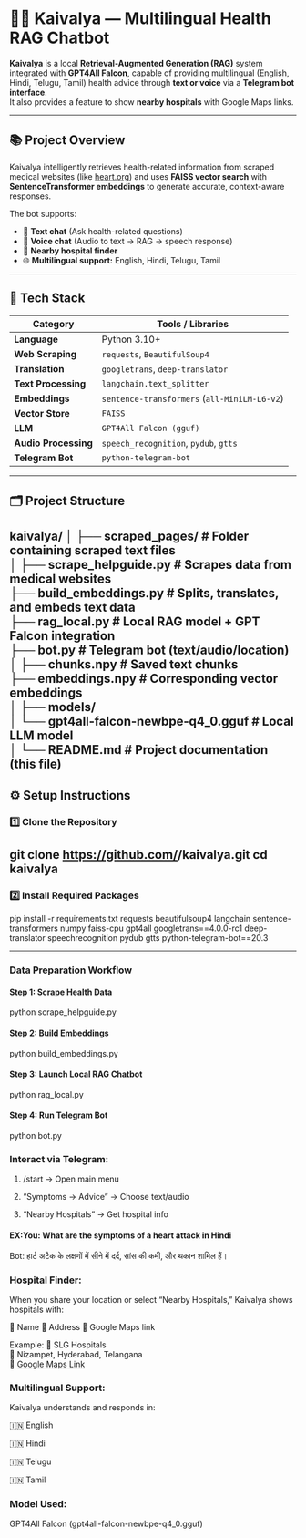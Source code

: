 # 🧘‍♂️ Kaivalya — Multilingual Health RAG Chatbot

**Kaivalya** is a local **Retrieval-Augmented Generation (RAG)** system integrated with **GPT4All Falcon**, capable of providing multilingual (English, Hindi, Telugu, Tamil) health advice through **text or voice** via a **Telegram bot interface**.  
It also provides a feature to show **nearby hospitals** with Google Maps links.

---

## 📚 Project Overview

Kaivalya intelligently retrieves health-related information from scraped medical websites (like [heart.org](https://www.heart.org)) and uses **FAISS vector search** with **SentenceTransformer embeddings** to generate accurate, context-aware responses.

The bot supports:
- 💬 **Text chat** (Ask health-related questions)
- 🎤 **Voice chat** (Audio to text → RAG → speech response)
- 🏥 **Nearby hospital finder**
- 🌐 **Multilingual support:** English, Hindi, Telugu, Tamil

---

## 🧩 Tech Stack

| Category | Tools / Libraries |
|-----------|-------------------|
| **Language** | Python 3.10+ |
| **Web Scraping** | `requests`, `BeautifulSoup4` |
| **Translation** | `googletrans`, `deep-translator` |
| **Text Processing** | `langchain.text_splitter` |
| **Embeddings** | `sentence-transformers` (`all-MiniLM-L6-v2`) |
| **Vector Store** | `FAISS` |
| **LLM** | `GPT4All Falcon (gguf)` |
| **Audio Processing** | `speech_recognition`, `pydub`, `gtts` |
| **Telegram Bot** | `python-telegram-bot` |

---

## 🗂️ Project Structure

kaivalya/
│
├── scraped_pages/ # Folder containing scraped text files<br>
│
├── scrape_helpguide.py # Scrapes data from medical websites<br>
├── build_embeddings.py # Splits, translates, and embeds text data<br>
├── rag_local.py # Local RAG model + GPT Falcon integration<br>
├── bot.py # Telegram bot (text/audio/location)<br>
│
├── chunks.npy # Saved text chunks<br>
├── embeddings.npy # Corresponding vector embeddings<br>
│
├── models/<br>
│ └── gpt4all-falcon-newbpe-q4_0.gguf # Local LLM model<br>
│
└── README.md # Project documentation (this file)<br>
---

## ⚙️ Setup Instructions

### 1️⃣ Clone the Repository

git clone https://github.com/<your-username>/kaivalya.git
cd kaivalya
---
### 2️⃣ Install Required Packages

pip install -r requirements.txt
requests
beautifulsoup4
langchain
sentence-transformers
numpy
faiss-cpu
gpt4all
googletrans==4.0.0-rc1
deep-translator
speechrecognition
pydub
gtts
python-telegram-bot==20.3

---
### Data Preparation Workflow

#### Step 1: Scrape Health Data

python scrape_helpguide.py

#### Step 2: Build Embeddings

python build_embeddings.py

#### Step 3: Launch Local RAG Chatbot

python rag_local.py

#### Step 4: Run Telegram Bot

python bot.py

### Interact via Telegram:

1. /start → Open main menu

2. “Symptoms → Advice” → Choose text/audio

3. “Nearby Hospitals” → Get hospital info

#### EX:You: What are the symptoms of a heart attack in Hindi
Bot: हार्ट अटैक के लक्षणों में सीने में दर्द, सांस की कमी, और थकान शामिल हैं।

### Hospital Finder:
When you share your location or select “Nearby Hospitals,” Kaivalya shows hospitals with:

🏥 Name
📍 Address
🔗 Google Maps link

Example:
🏥 SLG Hospitals  
📍 Nizampet, Hyderabad, Telangana  
🔗 [Google Maps Link](https://share.google/AVfA5qL29nL6DQkhY)

### Multilingual Support:

Kaivalya understands and responds in:

🇮🇳 English

🇮🇳 Hindi

🇮🇳 Telugu

🇮🇳 Tamil

### Model Used:

GPT4All Falcon (gpt4all-falcon-newbpe-q4_0.gguf)
